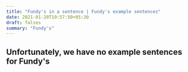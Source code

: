 ```yaml
---
title: "Fundy's in a sentence | Fundy's example sentences"
date: 2021-01-20T19:57:50+05:30
draft: falses
summary: "Fundy's"
---
```

## Unfortunately, we have no example sentences for Fundy's                 
